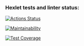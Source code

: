 ### Hexlet tests and linter status:
[![Actions Status](https://github.com/UsmanSakhbeev/python-project-50/actions/workflows/hexlet-check.yml/badge.svg)](https://github.com/UsmanSakhbeev/python-project-50/actions)

[![Maintainability](https://api.codeclimate.com/v1/badges/54e2677daa9f5f812836/maintainability)](https://codeclimate.com/github/UsmanSakhbeev/python-project-50/maintainability)

[![Test Coverage](https://api.codeclimate.com/v1/badges/54e2677daa9f5f812836/test_coverage)](https://codeclimate.com/github/UsmanSakhbeev/python-project-50/test_coverage)
